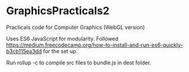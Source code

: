 # GraphicsPracticals2
Practicals code for Computer Graphics (WebGL version)

Uses ES6 JavaScript for modularity. Followed https://medium.freecodecamp.org/how-to-install-and-run-es6-quickly-b3cb115ea3dd for the set up.

Run rollup -c to compile src files to bundle.js in dest folder.
